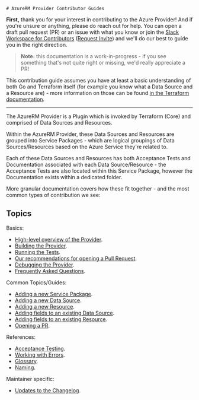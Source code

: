     # AzureRM Provider Contributor Guides

**First,** thank you for your interest in contributing to the Azure Provider! And if you're unsure or anything, please do reach out for help. You can open a draft pull request (PR) or an issue with what you know or join the [Slack Workspace for Contributors](https://terraform-azure.slack.com) ([Request Invite](https://join.slack.com/t/terraform-azure/shared_invite/enQtNDMzNjQ5NzcxMDc3LWNiY2ZhNThhNDgzNmY0MTM0N2MwZjE4ZGU0MjcxYjUyMzRmN2E5NjZhZmQ0ZTA1OTExMGNjYzA4ZDkwZDYxNDE)) and we'll do our best to guide you in the right direction.

> **Note:** this documentation is a work-in-progress - if you see something that's not quite right or missing, we'd really appreciate a PR!

This contribution guide assumes you have at least a basic understanding of both Go and Terraform itself (for example you know what a Data Source and a Resource are) - more information on those can be found [in the Terraform documentation](https://www.terraform.io/docs/language/index.html).

---

The AzureRM Provider is a Plugin which is invoked by Terraform (Core) and comprised of Data Sources and Resources.

Within the AzureRM Provider, these Data Sources and Resources are grouped into Service Packages - which are logical groupings of Data Sources/Resources based on the Azure Service they're related to.

Each of these Data Sources and Resources has both Acceptance Tests and Documentation associated with each Data Source/Resource - the Acceptance Tests are also located within this Service Package, however the Documentation exists within a dedicated folder.

More granular documentation covers how these fit together - and the most common types of contribution we see:

## Topics

Basics:

* [High-level overview of the Provider](topics/high-level-overview.md).
* [Building the Provider](topics/building-the-provider.md).
* [Running the Tests](topics/running-the-tests.md).
* [Our recommendations for opening a Pull Request](topics/guide-opening-a-pr.md).
* [Debugging the Provider](topics/debugging-the-provider.md).
* [Frequently Asked Questions](topics/frequently-asked-questions.md).

Common Topics/Guides:

* [Adding a new Service Package](topics/guide-new-service-package.md).
* [Adding a new Data Source](topics/guide-new-data-source.md).
* [Adding a new Resource](topics/guide-new-resource.md).
* [Adding fields to an existing Data Source](topics/guide-new-fields-to-data-source.md).
* [Adding fields to an existing Resource](topics/guide-new-fields-to-resource.md).
* [Opening a PR](topics/guide-opening-a-pr.md).

References:

* [Acceptance Testing](topics/reference-acceptance-testing.md).
* [Working with Errors](topics/reference-errors.md).
* [Glossary](topics/reference-glossary.md).
* [Naming](topics/reference-naming.md).

Maintainer specific:

* [Updates to the Changelog](topics/maintainer-changelog.md).
